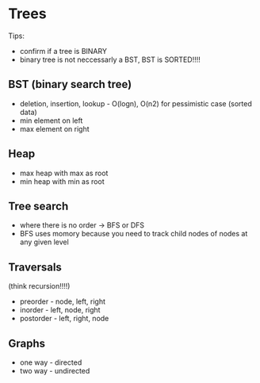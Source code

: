 # Trees

Tips:

- confirm if a tree is BINARY
- binary tree is not neccessarly a BST, BST is SORTED!!!!

## BST (binary search tree)

- deletion, insertion, lookup - O(logn), O(n2) for pessimistic case (sorted data)
- min element on left
- max element on right

## Heap

- max heap with max as root
- min heap with min as root

## Tree search

- where there is no order -> BFS or DFS
- BFS uses momory because you need to track child nodes of nodes at any given level


## Traversals

(think recursion!!!!)
- preorder - node, left, right
- inorder - left, node, right
- postorder - left, right, node

## Graphs

- one way - directed
- two way - undirected

